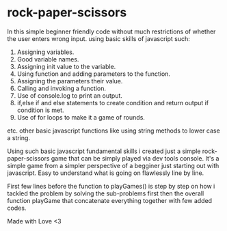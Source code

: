 # rock-paper-scissors

In this simple beginner friendly code without much restrictions of whether the user enters wrong input.
using basic skills of javascript such:

1. Assigning variables.
2. Good variable names.
3. Assigning init value to the variable.
4. Using function and adding parameters to the function.
5. Assigning the parameters their value.
6. Calling and invoking a function.
7. Use of console.log to print an output.
8. if,else if and else statements to create condition and return output if condition is met.
9. Use of for loops to make it a game of rounds.

etc. other basic javascript functions like using string methods to lower case a string.

Using such basic javascript fundamental skills i created just a simple rock-paper-scissors game that can be simply played via dev tools console.
It's a simple game from a simpler perspective of a begginer just starting out with javascript.
Easy to understand what is going on flawlessly line by line.

First few lines before the function to playGames() is step by step on how i tackled the problem by solving the sub-problems first then the overall function playGame that concatenate everything together with few added codes.

Made with Love <3
